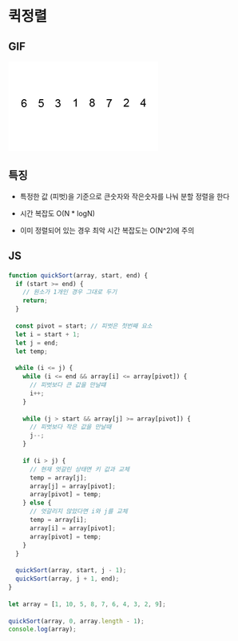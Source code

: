 # 퀵정렬

## GIF

![merge](./img/quickSort.gif)

## 특징

- 특정한 값 (피벗)을 기준으로 큰숫자와 작은숫자를 나눠 분할 정렬을 한다

- 시간 복잡도 O(N \* logN)

- 이미 정렬되어 있는 경우 최악 시간 복잡도는 O(N^2)에 주의

## JS

```javascript
function quickSort(array, start, end) {
  if (start >= end) {
    // 원소가 1개인 경우 그대로 두기
    return;
  }

  const pivot = start; // 피벗은 첫번째 요소
  let i = start + 1;
  let j = end;
  let temp;

  while (i <= j) {
    while (i <= end && array[i] <= array[pivot]) {
      // 피벗보다 큰 값을 만날떄
      i++;
    }

    while (j > start && array[j] >= array[pivot]) {
      // 피벗보다 작은 값을 만날때
      j--;
    }

    if (i > j) {
      // 현재 엇갈린 상태면 키 값과 교체
      temp = array[j];
      array[j] = array[pivot];
      array[pivot] = temp;
    } else {
      // 엇갈리지 않았다면 i와 j를 교체
      temp = array[i];
      array[i] = array[pivot];
      array[pivot] = temp;
    }
  }

  quickSort(array, start, j - 1);
  quickSort(array, j + 1, end);
}

let array = [1, 10, 5, 8, 7, 6, 4, 3, 2, 9];

quickSort(array, 0, array.length - 1);
console.log(array);
```
